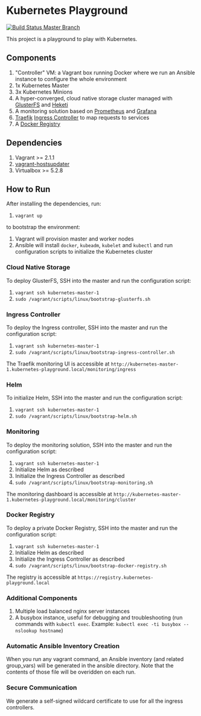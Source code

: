 # Kubernetes Playground

[![Build Status Master Branch](https://travis-ci.org/ferrarimarco/kubernetes-playground.svg?branch=master)](https://travis-ci.org/ferrarimarco/kubernetes-playground)

This project is a playground to play with Kubernetes.

## Components

1. "Controller" VM: a Vagrant box running Docker where we run an Ansible instance to configure the whole environment
1. 1x Kubernetes Master
1. 3x Kubernetes Minions
1. A hyper-converged, cloud native storage cluster managed with [GlusterFS](https://github.com/gluster/gluster-kubernetes) and [Heketi](https://github.com/heketi/heketi)
1. A monitoring solution based on [Prometheus](https://prometheus.io/) and [Grafana](https://grafana.com/)
1. [Traefik](https://traefik.io/) [Ingress Controller](https://kubernetes.io/docs/concepts/services-networking/ingress/) to map requests to services
1. A [Docker Registry](https://docs.docker.com/registry/)

## Dependencies

1. Vagrant >= 2.1.1
1. [vagrant-hostsupdater](https://github.com/cogitatio/vagrant-hostsupdater)
1. Virtualbox >= 5.2.8

## How to Run

After installing the dependencies, run:

1. `vagrant up`

to bootstrap the environment:

1. Vagrant will provision master and worker nodes
1. Ansible will install `docker`, `kubeadm`, `kubelet` and `kubectl` and run configuration scripts to initialize the Kubernetes cluster

### Cloud Native Storage

To deploy GlusterFS, SSH into the master and run the configuration script:

1. `vagrant ssh kubernetes-master-1`
1. `sudo /vagrant/scripts/linux/bootstrap-glusterfs.sh`

### Ingress Controller

To deploy the Ingress controller, SSH into the master and run the configuration script:

1. `vagrant ssh kubernetes-master-1`
1. `sudo /vagrant/scripts/linux/bootstrap-ingress-controller.sh`

The Traefik monitoring UI is accessible at `http://kubernetes-master-1.kubernetes-playground.local/monitoring/ingress`

### Helm

To initialize Helm, SSH into the master and run the configuration script:

1. `vagrant ssh kubernetes-master-1`
1. `sudo /vagrant/scripts/linux/bootstrap-helm.sh`

### Monitoring

To deploy the monitoring solution, SSH into the master and run the configuration script:

1. `vagrant ssh kubernetes-master-1`
1. Initialize Helm as described
1. Initialize the Ingress Controller as described
1. `sudo /vagrant/scripts/linux/bootstrap-monitoring.sh`

The monitoring dashboard is accessible at `http://kubernetes-master-1.kubernetes-playground.local/monitoring/cluster`

### Docker Registry

To deploy a private Docker Registry, SSH into the master and run the configuration script:

1. `vagrant ssh kubernetes-master-1`
1. Initialize Helm as described
1. Initialize the Ingress Controller as described
1. `sudo /vagrant/scripts/linux/bootstrap-docker-registry.sh`

The registry is accessible at `https://registry.kubernetes-playground.local`

### Additional Components

1. Multiple load balanced nginx server instances
1. A busybox instance, useful for debugging and troubleshooting (run commands with `kubectl exec`. Example: `kubectl exec -ti busybox -- nslookup hostname`)

### Automatic Ansible Inventory Creation

When you run any vagrant command, an Ansible inventory (and related group_vars) will be generated in the ansible directory.
Note that the contents of those file will be overidden on each run.

### Secure Communication

We generate a self-signed wildcard certificate to use for all the ingress controllers.
